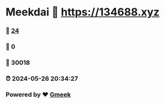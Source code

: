 # Meekdai :link: https://134688.xyz 
### :page_facing_up: [24](https://134688.xyz/tag.html) 
### :speech_balloon: 0 
### :hibiscus: 30018 
### :alarm_clock: 2024-05-26 20:34:27 
### Powered by :heart: [Gmeek](https://github.com/Meekdai/Gmeek)
